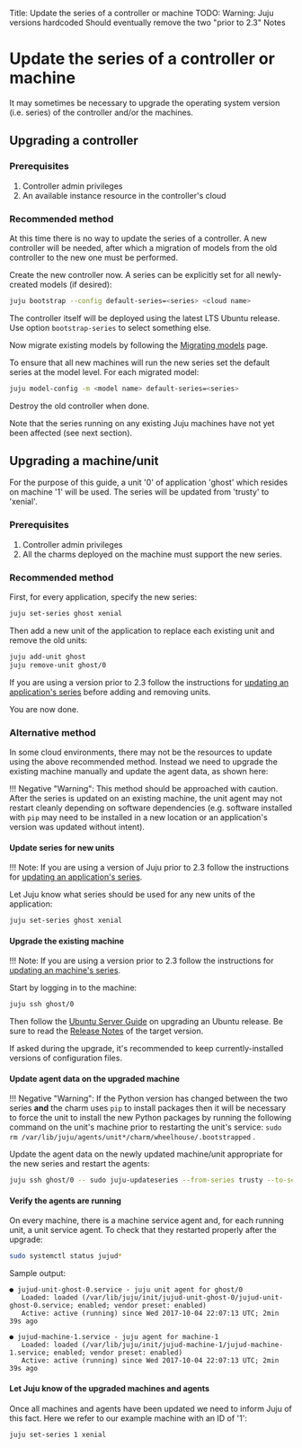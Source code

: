 Title: Update the series of a controller or machine
TODO:  Warning: Juju versions hardcoded
       Should eventually remove the two "prior to 2.3" Notes

# Update the series of a controller or machine

It may sometimes be necessary to upgrade the operating system version (i.e.
series) of the controller and/or the machines.

## Upgrading a controller

### Prerequisites

  1. Controller admin privileges
  1. An available instance resource in the controller's cloud

### Recommended method

At this time there is no way to update the series of a controller. A new
controller will be needed, after which a migration of models from the old
controller to the new one must be performed.

Create the new controller now. A series can be explicitly set for all
newly-created models (if desired):

```bash
juju bootstrap --config default-series=<series> <cloud name>
```

The controller itself will be deployed using the latest LTS Ubuntu release. Use
option `bootstrap-series` to select something else.

Now migrate existing models by following the [Migrating models][models-migrate]
page.

To ensure that all new machines will run the new series set the default series
at the model level. For each migrated model:

```bash
juju model-config -m <model name> default-series=<series>
```

Destroy the old controller when done.

Note that the series running on any existing Juju machines have not yet been
affected (see next section).

## Upgrading a machine/unit

For the purpose of this guide, a unit '0' of application 'ghost' which resides
on machine '1' will be used. The series will be updated from 'trusty' to
'xenial'.

### Prerequisites

  1. Controller admin privileges
  1. All the charms deployed on the machine must support the new series.

### Recommended method

First, for every application, specify the new series:

```bash
juju set-series ghost xenial
```

Then add a new unit of the application to replace each existing unit and remove
the old units:

```bash
juju add-unit ghost
juju remove-unit ghost/0
```

If you are using a version prior to 2.3 follow the instructions for
[updating an application's series][app-update] before adding and removing
units.

You are now done.

### Alternative method

In some cloud environments, there may not be the resources to update using the
above recommended method. Instead we need to upgrade the existing machine
manually and update the agent data, as shown here:

!!! Negative "Warning":
    This method should be approached with caution. After the series is updated
    on an existing machine, the unit agent may not restart cleanly depending on
    software dependencies (e.g. software installed with `pip` may need to be
    installed in a new location or an application's version was updated
    without intent).

#### Update series for new units

!!! Note:
    If you are using a version of Juju prior to 2.3 follow the instructions for
    [updating an application's series][app-update].

Let Juju know what series should be used for any new units of the application:

```bash
juju set-series ghost xenial
```

#### Upgrade the existing machine

!!! Note:
    If you are using a version prior to 2.3 follow the instructions for
    [updating an machine's series][mach-update].

Start by logging in to the machine:

```bash
juju ssh ghost/0
```

Then follow the [Ubuntu Server Guide][serverguide-upgrade] on upgrading an
Ubuntu release. Be sure to read the [Release Notes][ubuntu-releases] of the
target version.

If asked during the upgrade, it's recommended to keep currently-installed
versions of configuration files.

#### Update agent data on the upgraded machine

!!! Negative "Warning":
    If the Python version has changed between the two series **and** the charm
    uses `pip` to install packages then it will be necessary to force the unit
    to install the new Python packages by running the following command on the
    unit's machine prior to restarting the unit's service:
    `sudo rm /var/lib/juju/agents/unit*/charm/wheelhouse/.bootstrapped` .

Update the agent data on the newly updated machine/unit appropriate for the new
series and restart the agents:

```bash
juju ssh ghost/0 -- sudo juju-updateseries --from-series trusty --to-series xenial --start-agents
```

#### Verify the agents are running

On every machine, there is a machine service agent and, for each running unit,
a unit service agent. To check that they restarted properly after the upgrade:

```bash
sudo systemctl status jujud*
```

Sample output:

```no-highlight
● jujud-unit-ghost-0.service - juju unit agent for ghost/0
   Loaded: loaded (/var/lib/juju/init/jujud-unit-ghost-0/jujud-unit-ghost-0.service; enabled; vendor preset: enabled)
   Active: active (running) since Wed 2017-10-04 22:07:13 UTC; 2min 39s ago

● jujud-machine-1.service - juju agent for machine-1
   Loaded: loaded (/var/lib/juju/init/jujud-machine-1/jujud-machine-1.service; enabled; vendor preset: enabled)
   Active: active (running) since Wed 2017-10-04 22:07:13 UTC; 2min 39s ago
```

#### Let Juju know of the upgraded machines and agents

Once all machines and agents have been updated we need to inform Juju of this
fact. Here we refer to our example machine with an ID of '1':

```bash
juju set-series 1 xenial
```


<!-- LINKS -->

[models-migrate]: ./models-migrate.html
[app-update]: https://jujucharms.com/docs/2.2/howto-applicationupdateseries
[mach-update]: https://jujucharms.com/docs/2.2/howto-machineupdateseries
[serverguide-upgrade]: https://help.ubuntu.com/lts/serverguide/installing-upgrading.html
[ubuntu-releases]: https://wiki.ubuntu.com/Releases
[systemd]: https://wiki.ubuntu.com/SystemdForUpstartUsers
